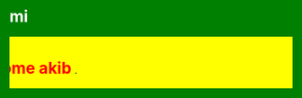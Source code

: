 # mi
<!doctype html>
<html>
 <head></head>
 <body style="color: white;"> 
  <canvas id="canvas" width="400" height="400" style="background-color:#333"></canvas>
  <script>
var canvas = document.getElementById("canvas");
var ctx = canvas.getContext("2d");
var radius = canvas.height / 2;
ctx.translate(radius, radius);
radius = radius * 0.90
setInterval(drawClock, 1000);

function drawClock() {
  drawFace(ctx, radius);
  drawNumbers(ctx, radius);
  drawTime(ctx, radius);
}

function drawFace(ctx, radius) {
  var grad;
  ctx.beginPath();
  ctx.arc(0, 0, radius, 0, 2*Math.PI);
  ctx.fillStyle = 'white';
  ctx.fill();
  grad = ctx.createRadialGradient(0,0,radius*0.95, 0,0,radius*1.05);
  grad.addColorStop(0, '#333');
  grad.addColorStop(0.5, 'white');
  grad.addColorStop(1, '#333');
  ctx.strokeStyle = grad;
  ctx.lineWidth = radius*0.1;
  ctx.stroke();
  ctx.beginPath();
  ctx.arc(0, 0, radius*0.1, 0, 2*Math.PI);
  ctx.fillStyle = '#333';
  ctx.fill();
}

function drawNumbers(ctx, radius) {
  var ang;
  var num;
  ctx.font = radius*0.15 + "px arial";
  ctx.textBaseline="middle";
  ctx.textAlign="center";
  for(num = 1; num < 13; num++){
    ang = num * Math.PI / 6;
    ctx.rotate(ang);
    ctx.translate(0, -radius*0.85);
    ctx.rotate(-ang);
    ctx.fillText(num.toString(), 0, 0);
    ctx.rotate(ang);
    ctx.translate(0, radius*0.85);
    ctx.rotate(-ang);
  }
}

function drawTime(ctx, radius){
    var now = new Date();
    var hour = now.getHours();
    var minute = now.getMinutes();
    var second = now.getSeconds();
    //hour
    hour=hour%12;
    hour=(hour*Math.PI/6)+
    (minute*Math.PI/(6*60))+
    (second*Math.PI/(360*60));
    drawHand(ctx, hour, radius*0.5, radius*0.07);
    //minute
    minute=(minute*Math.PI/30)+(second*Math.PI/(30*60));
    drawHand(ctx, minute, radius*0.8, radius*0.07);
    // second
    second=(second*Math.PI/30);
    drawHand(ctx, second, radius*0.9, radius*0.02);
}

function drawHand(ctx, pos, length, width) {
    ctx.beginPath();
    ctx.lineWidth = width;
    ctx.lineCap = "round";
    ctx.moveTo(0,0);
    ctx.rotate(pos);
    ctx.lineTo(0, -length);
    ctx.stroke();
    ctx.rotate(-pos);
}
</script>  
  <title> adnanakib.com </title>
  <style>
   .primary-btn{
	color:pink;
	background-color: #8845f4;
	padding:3px 4px ;
	border-radius:22px;
	text-decoration:none ;
	} 
	.play-btn {
		position:absolute;
		top:45%;
		left:50%;
		width:35%;
		background:#886;
		color: blue;
		border:10px solid #040;
	}
	html{background:green;
	color: black;}
	akib{background: black;
	color:green;
	padding:10px 12px;}
	 </style>
  <marquee behavior="scroll" direction="right" style="color:red; background: yellow;">
   <h1> welcome akib <img src="images - 2020-11-28T211640.674-1.jpeg" height="2px" width="2px">  </img> </h1> 
  </marquee> 
  <!--?php $t = date("H");

if ($t < "10") {
  echo " good morning! Have a nice day akib";
} elseif ($t < "20") {
  echo "Haveing a good day!";
} else {
  echo " good night!have a great sleep";
}
?--> 
  <h1>zoom easy access </h1> 
  <h2>Younsus sir</h2> 
  <li>class = nine .</li> 
  <li>subject= chemistry</li> 
  <li>time= 9-10 am .</li> 
  <a class="primary-btn" href="https://us04web.zoom.us/j/8595253959?pwd=cm55ak5oTllDcW02Ym1pSHdwOE5Gdz09"> start. zoom meeting </a> 
  <h2>Ripon sir</h2> 
  <li>class = nine .</li> 
  <li>subject= physics</li> 
  <li>time= 8.30-9.30pm .</li> 
  <a class="primary-btn" href="https://us04web.zoom.us/j/7507189157?pwd=S2N4bk0wQnRWUjc0bUd0eVZJNm4zUT09">start zoom meeting</a> 
  <h2>Sufian sir</h2> 
  <li>subject=biology</li> 
  <li>time=9-10am </li> 
  <li> class=nine </li> 
  <a class="primary-btn" href="https://us04web.zoom.us/j/7590954498?pwd=dUlLU2ZsbmRGK2wxY1V3b1dCN0I4Zz09"> start zoom meeting </a> 
  <h2 style="color:red;">YMCA</h2> 
  <li>class = nine .</li> 
  <li>subject= all</li> 
  <li>time= 11.45-2.15pm .</li> 
  <a class="primary-btn" href="https://us04web.zoom.us/j/4355704793?pwd=RkJaMGgvOWkwTVN4REdTdW9xOHFmdz09">start zoom meeting</a> 
  <br> 
  <h2> Anonno Rafiq sir</h2> 
  <li>subject=bangla</li> 
  <li>time=8-9pm </li> 
  <li> class=nine </li> 
  <a class="primary-btn" href="https://us04web.zoom.us/j/5294780132?pwd=QlJwTjRWMWRSYXJQcFJWcUFlbk1hUT09">start zoom meeting</a> 
  <h2> Saiful Islam sir</h2> 
  <li>subject=physics</li> 
  <li>time=3-4pm </li> 
  <li> class=nine </li> 
  <a class="primary-btn" href="https://us04web.zoom.us/j/9764616352?pwd=aW8rK3VIT1E4eDlCbkIxYWNrREVCZz09 ">start zoom meeting</a> 
  <br> 
  <marquee behavior="scroll" direction="left" style="color:red; background: yellow;">
   <h1>welcome akib</h1>
  </marquee> 
  <footer> 
   
 </body>
</html>
